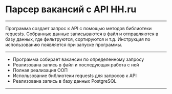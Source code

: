 # Парсер вакансий с API HH.ru
---
Программа создает запрос к API с помощью методов библиотеки requests. Собранные данные записываются в файл и отправляются в базу данных, где фильтруются, сортируются и т.д.
Инструкция по использованию появляется при запуске программы.

---
* Программа собирает вакансии по определенному запросу
* Реализована запись в файл и последующая работа с ней
* Полная реализация ООП
* Использование библиотеки requests для запросов к API
* Реализована запись в базу данных PostgreSQL
---
